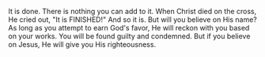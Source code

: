 It is done. There is nothing you can add to it. When Christ died on the cross, He cried out, &quot;It is FINISHED!&quot; And so it is. But will you believe on His name? As long as you attempt to earn God&apos;s favor, He will reckon with you based on your works. You will be found guilty and condemned. But if you believe on Jesus, He will give you His righteousness.
